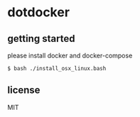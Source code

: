 # dotdocker

## getting started

please install docker and docker-compose

```
$ bash ./install_osx_linux.bash
```

## license

MIT

